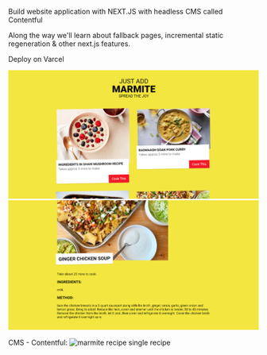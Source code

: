 Build website application with NEXT.JS with headless CMS called Contentful

Along the way we'll learn about fallback pages, incremental static regeneration & other next.js features.

Deploy on Varcel

<img alt="marmite recipe" src="./screenshots/marmite-recipe.png" />

<br/>

<img alt="marmite recipe single recipe"  src="./screenshots/marmite-recipe-single-page.png"/>

CMS - Contentful:
<img alt="marmite recipe single recipe"  src="./screenshots/contentful.gif"/>
